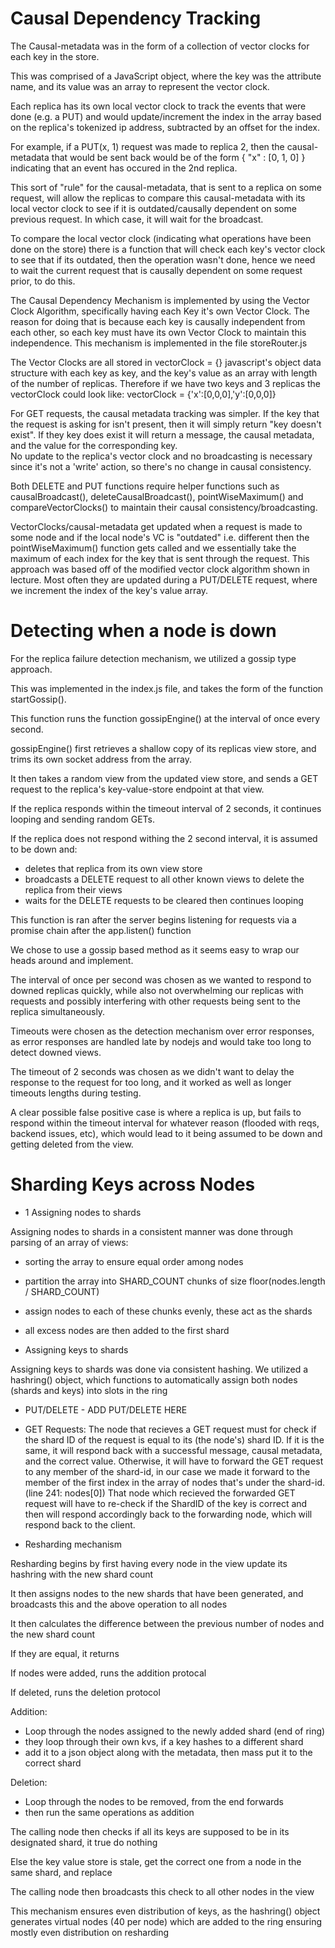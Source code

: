 # Causal Dependency Tracking

The Causal-metadata was in the form of a collection of vector clocks for each key in the store.

This was comprised of a JavaScript object, where the key was the attribute name, and its value was an array to represent the vector clock.

Each replica has its own local vector clock to track the events that were done (e.g. a PUT) and would update/increment the index in the array based on the replica's tokenized ip address, subtracted by an offset for the index.

For example, if a PUT(x, 1) request was made to replica 2, then the causal-metadata that would be sent back would be of the form { "x" : [0, 1, 0] } indicating that an event has occured in the 2nd replica.

This sort of "rule" for the causal-metadata, that is sent to a replica on some request, will allow the replicas to compare this causal-metadata with its local vector clock to see if it is outdated/causally dependent on some previous request. In which case, it will wait for the broadcast.

To compare the local vector clock (indicating what operations have been done on the store) there is a function that will check each key's vector clock to see that if its outdated, then the operation wasn't done, hence we need to wait the current request that is causally dependent on some request prior, to do this.

The Causal Dependency Mechanism is implemented by using the Vector Clock Algorithm, specifically having each Key it's own Vector Clock. The reason for doing that is because each key is causally independent from each other, so each key must have its own Vector Clock to maintain this independence. This mechanism is implemented in the file storeRouter.js 

The Vector Clocks are all stored in vectorClock = {} javascript's object data structure with each key as key, and the key's value as an array with length of the number of replicas. Therefore if we have two keys and 3 replicas the vectorClock could look like:
vectorClock = {'x':[0,0,0],'y':[0,0,0]} 

For GET requests, the causal metadata tracking was simpler. If the key that the request is asking for isn't present, then it will simply return "key doesn't exist". If they key does exist it will return a message, the causal metadata, and the value for the corresponding key.  
No update to the replica's vector clock and no broadcasting is necessary since it's not a 'write' action, so there's no change in causal consistency. 

Both DELETE and PUT functions require helper functions such as causalBroadcast(), deleteCausalBroadcast(), pointWiseMaximum() and compareVectorClocks()
to maintain their causal consistency/broadcasting.

VectorClocks/causal-metadata get updated when a request is made to some node and if the local node's VC is "outdated" i.e. different then the pointWiseMaximum() function gets called and we essentially take the maximum of each index for the key that is sent through the request. This approach was based off of the modified vector clock algorithm shown in lecture.
Most often they are updated during a PUT/DELETE request, where we increment the index of the key's value array.

# Detecting when a node is down

For the replica failure detection mechanism, we utilized a gossip type approach. 

This was implemented in the index.js file, and takes the form of the function startGossip().

This function runs the function gossipEngine() at the interval of once every second.

gossipEngine() first retrieves a shallow copy of its replicas view store, and trims its own socket address from the array.

It then takes a random view from the updated view store, and sends a GET request to the replica's key-value-store endpoint at that view.

If the replica responds within the timeout interval of 2 seconds, it continues looping and sending random GETs.

If the replica does not respond withing the 2 second interval, it is assumed to be down and:

 - deletes that replica from its own view store
 - broadcasts a DELETE request to all other known views to delete the replica from their views
 - waits for the DELETE requests to be cleared then continues looping

This function is ran after the server begins listening for requests via a promise chain after the app.listen() function

We chose to use a gossip based method as it seems easy to wrap our heads around and implement.

The interval of once per second was chosen as we wanted to respond to downed replicas quickly, while also not overwhelming our replicas with requests and possibly interfering with other requests being sent to the replica simultaneously.

Timeouts were chosen as the detection mechanism over error responses, as error responses are handled late by nodejs and would take too long to detect downed views.

The timeout of 2 seconds was chosen as we didn't want to delay the response to the request for too long, and it worked as well as longer timeouts lengths during testing.

A clear possible false positive case is where a replica is up, but fails to respond within the timeout interval for whatever reason (flooded with reqs, backend issues, etc), which would lead to it being assumed to be down and getting deleted from the view.


# Sharding Keys across Nodes

- 1 Assigning nodes to shards

Assigning nodes to shards in a consistent manner was done through parsing of an array of views:
 - sorting the array to ensure equal order among nodes
 - partition the array into SHARD_COUNT chunks of size floor(nodes.length / SHARD_COUNT)
 - assign nodes to each of these chunks evenly, these act as the shards
 - all excess nodes are then added to the first shard
 
 
- Assigning keys to shards 

Assigning keys to shards was done via consistent hashing. We utilized a hashring() object, which functions to 
automatically assign both nodes (shards and keys) into slots in the ring
- PUT/DELETE - ADD PUT/DELETE HERE
- GET Requests: The node that recieves a GET request must for check if the shard ID of the request is equal to its (the node's) shard ID. If it is the same, it will respond back with a successful message, causal metadata, and the correct value. Otherwise, it will have to forward the GET request to any member of the shard-id, in our case we made it forward to the member of the first index in the array of nodes that's under the shard-id. (line 241: nodes[0]) That node which recieved the forwarded GET request will have to re-check if the ShardID of the key is correct and then will respond accordingly back to the forwarding node, which will respond back to the client. 



- Resharding mechanism

Resharding begins by first having every node in the view update its hashring with the new shard count

It then assigns nodes to the new shards that have been generated, and broadcasts this and the above operation to all nodes

It then calculates the difference between the previous number of nodes and the new shard count

If they are equal, it returns

If nodes were added, runs the addition protocal

If deleted, runs the deletion protocol

Addition:

- Loop through the nodes assigned to the newly added shard (end of ring)
- they loop through their own kvs, if a key hashes to a different shard
- add it to a json object along with the metadata, then mass put it to the correct shard


Deletion:

- Loop through the nodes to be removed, from the end forwards
- then run the same operations as addition


The calling node then checks if all its keys are supposed to be in its designated shard, it true do nothing

Else the key value store is stale, get the correct one from a node in the same shard, and replace

The calling node then broadcasts this check to all other nodes in the view

This mechanism ensures even distribution of keys, as the hashring() object generates virtual nodes (40 per node) which are added to the ring
ensuring mostly even distribution on resharding



